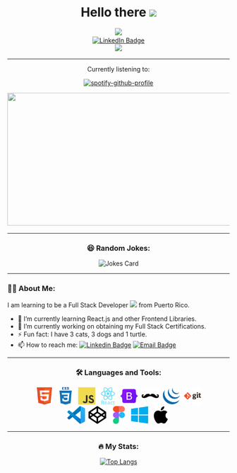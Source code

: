 <h1 align="center">
  Hello there
  <img src="https://media.giphy.com/media/hvRJCLFzcasrR4ia7z/giphy.gif" width="30px"/>
</h1>

<div align="center">
  <div id="header">
    <img src="https://media.giphy.com/media/3oKIPnAiaMCws8nOsE/giphy.gif" width="100"/>
  </div>
  
  <div id="badges">
    <a href="https://www.linkedin.com/in/john-steele-72b4a2279/">
      <img src="https://img.shields.io/badge/LinkedIn-blue?style=for-the-badge&logo=linkedin&logoColor=white" alt="LinkedIn Badge"/>
    </a>
  </div>
  
  <img src="https://komarev.com/ghpvc/?username=JSteele-Dev&style=flat-square&color=blue"/>

---
Currently listening to:

  [![spotify-github-profile](https://spotify-github-profile.vercel.app/api/view?uid=john.steele1990&cover_image=true&theme=novatorem&show_offline=false&background_color=121212&interchange=false&bar_color=53b14f&bar_color_cover=false)](https://github.com/kittinan/spotify-github-profile)
  
  <div>
    <img src="https://media.giphy.com/media/1C8bHHJturSx2/giphy.gif" width="600" height="300"/>
  </div>

  ---

  ### 😆 Random Jokes:
  ![Jokes Card](https://readme-jokes.vercel.app/api)
  
</div>

---

### 👨‍💻 About Me:
I am learning to be a Full Stack Developer <img src="https://media.giphy.com/media/WUlplcMpOCEmTGBtBW/giphy.gif" width="30"> from Puerto Rico.

- 🌱 I’m currently learning React.js and other Frontend Libraries.
- 🔭 I’m currently working on obtaining my Full Stack Certifications.
- ⚡ Fun fact: I have 3 cats, 3 dogs and 1 turtle.
- 📫 How to reach me: [![Linkedin Badge](https://img.shields.io/badge/-Linkedin-blue?style=flat&logo=Linkedin&logoColor=white)](https://www.linkedin.com/in/john-steele-72b4a2279/) [![Email Badge](https://img.shields.io/badge/-Email-orange?style=flat&logo=email&logoColor=white)](j.steelecg@gmail.com)

---
<div align="center">
  
### 🛠️ Languages and Tools:
<div>
  <img src="https://github.com/devicons/devicon/blob/master/icons/html5/html5-original.svg" title="HTML5" alt="HTML" width="40" height="40"/>&nbsp;
  <img src="https://github.com/devicons/devicon/blob/master/icons/css3/css3-plain-wordmark.svg"  title="CSS3" alt="CSS" width="40" height="40"/>&nbsp;
  <img src="https://github.com/devicons/devicon/blob/master/icons/javascript/javascript-original.svg" title="JavaScript" alt="JavaScript" width="40" height="40"/>&nbsp;
  <img src="https://github.com/devicons/devicon/blob/master/icons/react/react-original-wordmark.svg" title="React" alt="React" width="40" height="40"/>&nbsp;
  <img src="https://github.com/devicons/devicon/blob/master/icons/bootstrap/bootstrap-original.svg" title="bootstrap" alt="bootstrap" width="40" height="40"/>&nbsp;
  <img src="https://github.com/devicons/devicon/blob/master/icons/handlebars/handlebars-original.svg" title="handlebars" alt="handlebars" width="40" height="40"/>&nbsp;
  <img src="https://github.com/devicons/devicon/blob/master/icons/jquery/jquery-original.svg" title="jquery" alt="jquery" width="40" height="40"/>&nbsp;
  <img src="https://github.com/devicons/devicon/blob/master/icons/git/git-original-wordmark.svg" title="Git" **alt="Git" width="40" height="40"/>
</div>
<div>
  <img src="https://github.com/devicons/devicon/blob/master/icons/vscode/vscode-original.svg" title="vscode" alt="vscode" width="40" height="40"/>&nbsp;
  <img src="https://github.com/devicons/devicon/blob/master/icons/codepen/codepen-plain.svg" title="codepen" alt="codepen" width="40" height="40"/>&nbsp;
  <img src="https://github.com/devicons/devicon/blob/master/icons/figma/figma-original.svg" title="figma" alt="figma" width="40" height="40"/>&nbsp;
  <img src="https://github.com/devicons/devicon/blob/master/icons/windows8/windows8-original.svg" title="windows" alt="windows" width="40" height="40"/>&nbsp;
  <img src="https://github.com/devicons/devicon/blob/master/icons/apple/apple-original.svg" title="apple" alt="apple" width="40" height="40"/>
</div>

---

### 🔥 My Stats:
[![Top Langs](https://github-readme-stats.vercel.app/api/top-langs/?username=JSteele-Dev&layout=compact&theme=vision-friendly-dark)](https://github.com/anuraghazra/github-readme-stats)

</div>
<!--
**JSteele-Dev/JSteele-Dev** is a ✨ _special_ ✨ repository because its `README.md` (this file) appears on your GitHub profile.

Here are some ideas to get you started:

- 🔭 I’m currently working on ...
- 🌱 I’m currently learning ...
- 👯 I’m looking to collaborate on ...
- 🤔 I’m looking for help with ...
- 💬 Ask me about ...
- 📫 How to reach me: ...
- 😄 Pronouns: ...
- ⚡ Fun fact: ...
-->
